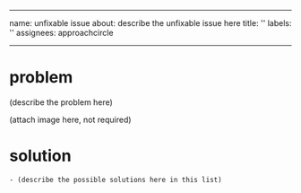 <!-- markdownlint-disable MD041 -->

---
name: unfixable issue
about: describe the unfixable issue here
title: ''
labels: ''
assignees: approachcircle

---

# problem

(describe the problem here)

(attach image here, not required)

# solution

    - (describe the possible solutions here in this list)
